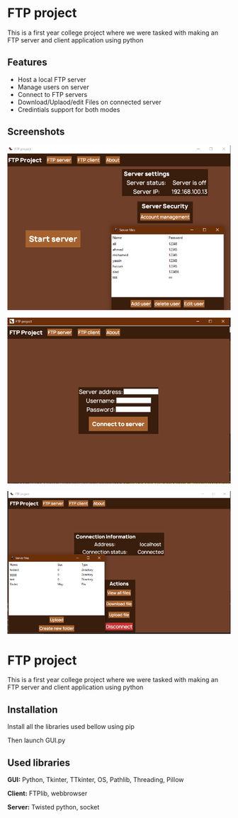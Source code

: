 
# FTP project

This is a first year college project where we were tasked with making an FTP server and client application using python

## Features

- Host a local FTP server
- Manage users on server
- Connect to FTP servers
- Download/Uplaod/edit Files on connected server
- Credintials support for both modes
## Screenshots

![Server Screenshot](/Screenshots/Screenshot1.png)

![Credentials Screenshot](/Screenshots/Screenshot2.png)

![Client Screenshot](/Screenshots/Screenshot3.png)
# FTP project

This is a first year college project where we were tasked with making an FTP server and client application using python

## Installation

Install all the libraries used bellow using pip

Then launch GUI.py

    
## Used libraries

**GUI:** Python, Tkinter, TTkinter, OS, Pathlib, Threading, Pillow

**Client:** FTPlib, webbrowser

**Server:** Twisted python, socket
